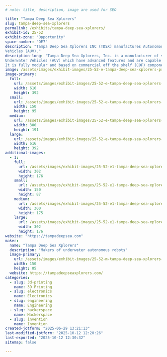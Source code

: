 ```yaml
---
# note: title, description, image are used for SEO

title: "Tampa Deep Sea Xplorers"
slug: tampa-deep-sea-xplorers
permalink: /exhibits/tampa-deep-sea-xplorers/
exhibit-id: 25-52
exhibit-zone: "Opportunity"
space-number: "OE7"
description: "Tampa Deep Sea Xplorers INC (TDSX) manufactures Autonomous Underwater
Vehicles (AUV)."
description-long: "Tampa Deep Sea Xplorers, Inc. is a manufacturer of small Autonomous
Underwater Vehicles (AUV) which have advanced features and are capable of diving to 600 meters depth to collect data to aid in ocean exploration and conservation. The Tampa based company produces the Barracuda AUV®. It is a hand launchable AUV which serves as a stable platform to carry a wide variety of sensors including, side scan sonar, water quality sensors, acoustic modem, and others. Its patented design provides superior maneuverability which allows the vehicle to turn a full 360 degrees within its own body length.
It is fully modular and based on commercial off the shelf (COF) components. It is easy to maintain and every component can be easily removed and replaced using ordinary hand tools. The ease of maintenance and parts availability reduces downtime and mission related problems. Additionally, depending on sensor requirements as required for your mission, it is a cost effective means of meeting your needs."
image: /assets/images/exhibit-images/25-52-e-tampa-deep-sea-xplorers-primary-image-300x191.jpg
image-primary: 
  full:
    url: /assets/images/exhibit-images/25-52-e-tampa-deep-sea-xplorers-primary-image-full.jpg
    width: 616
    height: 392
  small:
    url: /assets/images/exhibit-images/25-52-e-tampa-deep-sea-xplorers-primary-image-150x95.jpg
    width: 150
    height: 95
  medium:
    url: /assets/images/exhibit-images/25-52-e-tampa-deep-sea-xplorers-primary-image-300x191.jpg
    width: 300
    height: 191
  large:
    url: /assets/images/exhibit-images/25-52-e-tampa-deep-sea-xplorers-primary-image-616x392.jpg
    width: 616
    height: 392
additional-images: 
  - 1:
    full:
      url: /assets/images/exhibit-images/25-52-e1-tampa-deep-sea-xplorers-secondary-image-full.jpg
      width: 302
      height: 176
    small:
      url: /assets/images/exhibit-images/25-52-e1-tampa-deep-sea-xplorers-secondary-image-150x87.jpg
      width: 150
      height: 87
    medium:
      url: /assets/images/exhibit-images/25-52-e1-tampa-deep-sea-xplorers-secondary-image-300x175.jpg
      width: 300
      height: 175
    large:
      url: /assets/images/exhibit-images/25-52-e1-tampa-deep-sea-xplorers-secondary-image-302x176.jpg
      width: 302
      height: 176
website: "https://tampadeepsea.com"
maker: 
  name: "Tampa Deep Sea Xplorers"
  description: "Makers of underwater autonomous robots"
  image-primary:
    url: /assets/images/exhibit-images/25-52-m-tampa-deep-sea-xplorers-auv-image-300x169.jpg
    width: 150
    height: 85
  website: https://tampadeepseaxplorers.com/
categories: 
  - slug: 3d-printing
    name: 3D Printing
  - slug: electronics
    name: Electronics
  - slug: engineering
    name: Engineering
  - slug: hackerspace
    name: Hackerspace
  - slug: invention
    name: Invention
created-jotform: "2025-06-29 13:21:13"
last-modified-jotform: "2025-10-12 12:20:26"
last-exported: "2025-10-12 12:30:32"
sitemap: false

---
```

